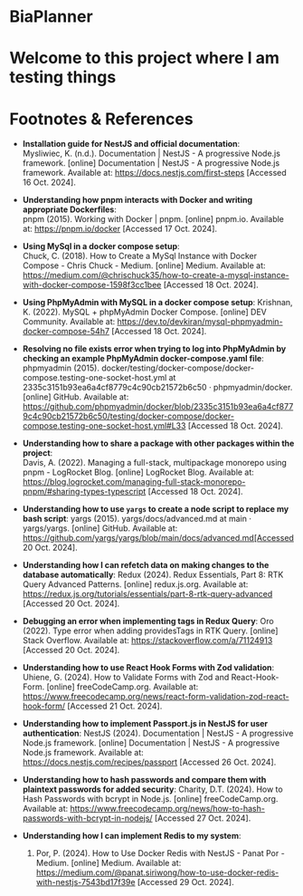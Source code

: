 # BiaPlanner

# Welcome to this project where I am testing things

# Footnotes & References

- **Installation guide for NestJS and official documentation**:  
   Mysliwiec, K. (n.d.). Documentation | NestJS - A progressive Node.js framework. [online] Documentation | NestJS - A progressive Node.js framework. Available at: https://docs.nestjs.com/first-steps [Accessed 16 Oct. 2024].
- **Understanding how pnpm interacts with Docker and writing appropriate Dockerfiles**:  
  pnpm (2015). Working with Docker | pnpm. [online] pnpm.io. Available at: https://pnpm.io/docker [Accessed 17 Oct. 2024].

- **Using MySql in a docker compose setup**:  
  Chuck, C. (2018). How to Create a MySql Instance with Docker Compose - Chris Chuck - Medium. [online] Medium. Available at: https://medium.com/@chrischuck35/how-to-create-a-mysql-instance-with-docker-compose-1598f3cc1bee [Accessed 18 Oct. 2024].

- **Using PhpMyAdmin with MySQL in a docker compose setup**:
  Krishnan, K. (2022). MySQL + phpMyAdmin Docker Compose. [online] DEV Community. Available at: https://dev.to/devkiran/mysql-phpmyadmin-docker-compose-54h7 [Accessed 18 Oct. 2024].

- **Resolving no file exists error when trying to log into PhpMyAdmin by checking an example PhpMyAdmin docker-compose.yaml file**:  
  phpmyadmin (2015). docker/testing/docker-compose/docker-compose.testing-one-socket-host.yml at 2335c3151b93ea6a4cf8779c4c90cb21572b6c50 · phpmyadmin/docker. [online] GitHub. Available at: https://github.com/phpmyadmin/docker/blob/2335c3151b93ea6a4cf8779c4c90cb21572b6c50/testing/docker-compose/docker-compose.testing-one-socket-host.yml#L33 [Accessed 18 Oct. 2024].

- **Understanding how to share a package with other packages within the project**:  
  Davis, A. (2022). Managing a full-stack, multipackage monorepo using pnpm - LogRocket Blog. [online] LogRocket Blog. Available at: https://blog.logrocket.com/managing-full-stack-monorepo-pnpm/#sharing-types-typescript [Accessed 18 Oct. 2024].

- **Understanding how to use `yargs` to create a node script to replace my bash script**:
  yargs (2015). yargs/docs/advanced.md at main · yargs/yargs. [online] GitHub. Available at: https://github.com/yargs/yargs/blob/main/docs/advanced.md[Accessed 20 Oct. 2024].

- **Understanding how I can refetch data on making changes to the database automatically**:
  Redux (2024). Redux Essentials, Part 8: RTK Query Advanced Patterns. [online] redux.js.org. Available at: https://redux.js.org/tutorials/essentials/part-8-rtk-query-advanced [Accessed 20 Oct. 2024].

- **Debugging an error when implementing tags in Redux Query**:
  Oro (2022). Type error when adding providesTags in RTK Query. [online] Stack Overflow. Available at: https://stackoverflow.com/a/71124913 [Accessed 20 Oct. 2024].

- **Understanding how to use React Hook Forms with Zod validation**:
  Uhiene, G. (2024). How to Validate Forms with Zod and React-Hook-Form. [online] freeCodeCamp.org. Available at: https://www.freecodecamp.org/news/react-form-validation-zod-react-hook-form/ [Accessed 21 Oct. 2024].

- **Understanding how to implement Passport.js in NestJS for user authentication**:
  NestJS (2024). Documentation | NestJS - A progressive Node.js framework. [online] Documentation | NestJS - A progressive Node.js framework. Available at: https://docs.nestjs.com/recipes/passport [Accessed 26 Oct. 2024].

- **Understanding how to hash passwords and compare them with plaintext passwords for added security**:
  Charity, D.T. (2024). How to Hash Passwords with bcrypt in Node.js. [online] freeCodeCamp.org. Available at: https://www.freecodecamp.org/news/how-to-hash-passwords-with-bcrypt-in-nodejs/ [Accessed 27 Oct. 2024].

- **Understanding how I can implement Redis to my system**:
  1. Por, P. (2024). How to Use Docker Redis with NestJS - Panat Por - Medium. [online] Medium. Available at: https://medium.com/@panat.siriwong/how-to-use-docker-redis-with-nestjs-7543bd17f39e [Accessed 29 Oct. 2024].
